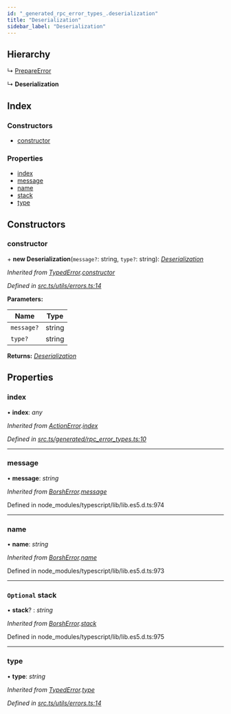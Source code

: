 ```yaml
---
id: "_generated_rpc_error_types_.deserialization"
title: "Deserialization"
sidebar_label: "Deserialization"
---
```


## Hierarchy

  ↳ [PrepareError](_generated_rpc_error_types_.prepareerror.md)

  ↳ **Deserialization**

## Index

### Constructors

* [constructor](_generated_rpc_error_types_.deserialization.md#constructor)

### Properties

* [index](_generated_rpc_error_types_.deserialization.md#index)
* [message](_generated_rpc_error_types_.deserialization.md#message)
* [name](_generated_rpc_error_types_.deserialization.md#name)
* [stack](_generated_rpc_error_types_.deserialization.md#optional-stack)
* [type](_generated_rpc_error_types_.deserialization.md#type)

## Constructors

###  constructor

\+ **new Deserialization**(`message?`: string, `type?`: string): *[Deserialization](_generated_rpc_error_types_.deserialization.md)*

*Inherited from [TypedError](_utils_errors_.typederror.md).[constructor](_utils_errors_.typederror.md#constructor)*

*Defined in [src.ts/utils/errors.ts:14](https://github.com/nearprotocol/nearlib/blob/bf1ce09/src.ts/utils/errors.ts#L14)*

**Parameters:**

Name | Type |
------ | ------ |
`message?` | string |
`type?` | string |

**Returns:** *[Deserialization](_generated_rpc_error_types_.deserialization.md)*

## Properties

###  index

• **index**: *any*

*Inherited from [ActionError](_generated_rpc_error_types_.actionerror.md).[index](_generated_rpc_error_types_.actionerror.md#index)*

*Defined in [src.ts/generated/rpc_error_types.ts:10](https://github.com/nearprotocol/nearlib/blob/bf1ce09/src.ts/generated/rpc_error_types.ts#L10)*

___

###  message

• **message**: *string*

*Inherited from [BorshError](_utils_serialize_.borsherror.md).[message](_utils_serialize_.borsherror.md#message)*

Defined in node_modules/typescript/lib/lib.es5.d.ts:974

___

###  name

• **name**: *string*

*Inherited from [BorshError](_utils_serialize_.borsherror.md).[name](_utils_serialize_.borsherror.md#name)*

Defined in node_modules/typescript/lib/lib.es5.d.ts:973

___

### `Optional` stack

• **stack**? : *string*

*Inherited from [BorshError](_utils_serialize_.borsherror.md).[stack](_utils_serialize_.borsherror.md#optional-stack)*

Defined in node_modules/typescript/lib/lib.es5.d.ts:975

___

###  type

• **type**: *string*

*Inherited from [TypedError](_utils_errors_.typederror.md).[type](_utils_errors_.typederror.md#type)*

*Defined in [src.ts/utils/errors.ts:14](https://github.com/nearprotocol/nearlib/blob/bf1ce09/src.ts/utils/errors.ts#L14)*
